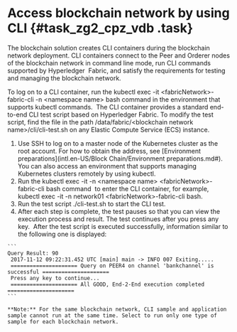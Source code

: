 # Access blockchain network by using CLI {#task_zg2_cpz_vdb .task}

The blockchain solution creates CLI containers during the blockchain network deployment. CLI containers connect to the Peer and Orderer nodes of the blockchain network in command line mode, run CLI commands supported by Hyperledger  Fabric, and satisfy the requirements for testing and managing the blockchain network.

To log on to a CLI container, run the kubectl exec -it <fabricNetwork\>-fabric-cli -n <namespace name\> bash command in the environment that supports kubectl commands.  The CLI container provides a standard end-to-end CLI test script based on Hyperledger Fabric. To modify the test script, find the file in the path /data/fabric/<blockchain network name\>/cli/cli-test.sh on any Elastic Compute Service \(ECS\) instance. 

1.   Use SSH to log on to a master node of the Kubernetes cluster as the root account. For how to obtain the address, see [Environment preparations](intl.en-US/Block Chain/Environment preparations.md#).  You can also access an environment that supports managing Kubernetes clusters remotely by using kubectl. 
2.  Run the kubectl exec -it -n <namespace name\> <fabricNetwork\>-fabric-cli bash command  to enter the CLI container, for example, kubectl exec -it -n network01 <fabricNetwork\>-fabric-cli bash. 
3.   Run the test script ./cli-test.sh to start the CLI test. 
4.   After each step is complete, the test pauses so that you can view the execution process and result. The test continues after you press any key.  After the test script is executed successfully, information similar to the following one is displayed: 

    ```
    Query Result: 90
     2017-11-12 09:22:31.452 UTC [main] main -> INFO 007 Exiting.....
     ===================== Query on PEER4 on channel 'bankchannel' is successful ===================== 
     Press any key to continue...
     ===================== All GOOD, End-2-End execution completed =====================
    ```

    **Note:** For the same blockchain network, CLI sample and application sample cannot run at the same time. Select to run only one type of sample for each blockchain network.


